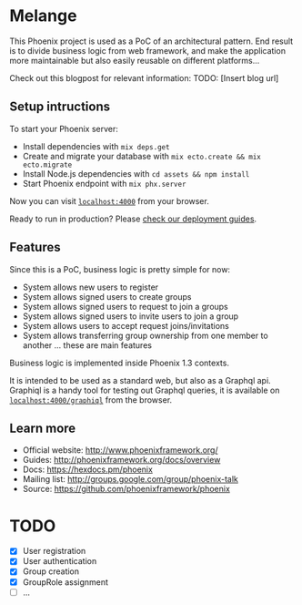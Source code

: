 # Melange

This Phoenix project is used as a PoC of an architectural pattern.
End result is to divide business logic from web framework, and make the
application more maintainable but also easily reusable on different platforms...

Check out this blogpost for relevant information:
TODO: [Insert blog url]

## Setup intructions

To start your Phoenix server:

  * Install dependencies with `mix deps.get`
  * Create and migrate your database with `mix ecto.create && mix ecto.migrate`
  * Install Node.js dependencies with `cd assets && npm install`
  * Start Phoenix endpoint with `mix phx.server`

Now you can visit [`localhost:4000`](http://localhost:4000) from your browser.

Ready to run in production? Please [check our deployment guides](http://www.phoenixframework.org/docs/deployment).

## Features

Since this is a PoC, business logic is pretty simple for now:
  * System allows new users to register
  * System allows signed users to create groups
  * System allows signed users to request to join a groups
  * System allows signed users to invite users to join a group
  * System allows users to accept request joins/invitations
  * System allows transferring group ownership from one member to another
  ... these are main features

Business logic is implemented inside Phoenix 1.3 contexts.

It is intended to be used as a standard web, but also as a Graphql api.
Graphiql is a handy tool for testing out Graphql queries, it is available
on [`localhost:4000/graphiql`](http://localhost:4000/graphiql) from the browser.

## Learn more

  * Official website: http://www.phoenixframework.org/
  * Guides: http://phoenixframework.org/docs/overview
  * Docs: https://hexdocs.pm/phoenix
  * Mailing list: http://groups.google.com/group/phoenix-talk
  * Source: https://github.com/phoenixframework/phoenix


# TODO

- [x] User registration
- [x] User authentication
- [x] Group creation
- [x] GroupRole assignment
- [ ] ...
